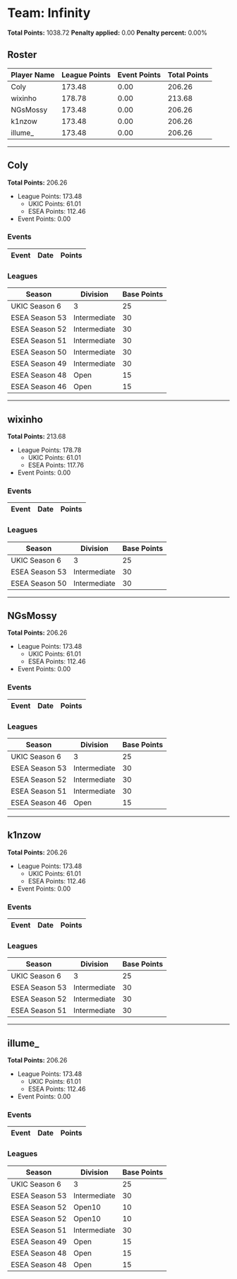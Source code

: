 # Team: Infinity

**Total Points:** 1038.72
**Penalty applied:** 0.00
**Penalty percent:** 0.00%

## Roster
| Player Name | League Points | Event Points | Total Points |
|-------------|--------------|--------------|-------------|
| Coly | 173.48 | 0.00 | 206.26 |
| wixinho | 178.78 | 0.00 | 213.68 |
| NGsMossy | 173.48 | 0.00 | 206.26 |
| k1nzow | 173.48 | 0.00 | 206.26 |
| illume_ | 173.48 | 0.00 | 206.26 |

---

## Coly

**Total Points:** 206.26

- League Points: 173.48
  - UKIC Points: 61.01
  - ESEA Points: 112.46
- Event Points: 0.00

### Events
| Event | Date | Points |
|-------|------|--------|
### Leagues
| Season | Division | Base Points |
|--------|----------|-------------|
| UKIC Season 6 | 3 | 25 |
| ESEA Season 53 | Intermediate | 30 |
| ESEA Season 52 | Intermediate | 30 |
| ESEA Season 51 | Intermediate | 30 |
| ESEA Season 50 | Intermediate | 30 |
| ESEA Season 49 | Intermediate | 30 |
| ESEA Season 48 | Open | 15 |
| ESEA Season 46 | Open | 15 |
---

## wixinho

**Total Points:** 213.68

- League Points: 178.78
  - UKIC Points: 61.01
  - ESEA Points: 117.76
- Event Points: 0.00

### Events
| Event | Date | Points |
|-------|------|--------|
### Leagues
| Season | Division | Base Points |
|--------|----------|-------------|
| UKIC Season 6 | 3 | 25 |
| ESEA Season 53 | Intermediate | 30 |
| ESEA Season 50 | Intermediate | 30 |
---

## NGsMossy

**Total Points:** 206.26

- League Points: 173.48
  - UKIC Points: 61.01
  - ESEA Points: 112.46
- Event Points: 0.00

### Events
| Event | Date | Points |
|-------|------|--------|
### Leagues
| Season | Division | Base Points |
|--------|----------|-------------|
| UKIC Season 6 | 3 | 25 |
| ESEA Season 53 | Intermediate | 30 |
| ESEA Season 52 | Intermediate | 30 |
| ESEA Season 51 | Intermediate | 30 |
| ESEA Season 46 | Open | 15 |
---

## k1nzow

**Total Points:** 206.26

- League Points: 173.48
  - UKIC Points: 61.01
  - ESEA Points: 112.46
- Event Points: 0.00

### Events
| Event | Date | Points |
|-------|------|--------|
### Leagues
| Season | Division | Base Points |
|--------|----------|-------------|
| UKIC Season 6 | 3 | 25 |
| ESEA Season 53 | Intermediate | 30 |
| ESEA Season 52 | Intermediate | 30 |
| ESEA Season 51 | Intermediate | 30 |
---

## illume_

**Total Points:** 206.26

- League Points: 173.48
  - UKIC Points: 61.01
  - ESEA Points: 112.46
- Event Points: 0.00

### Events
| Event | Date | Points |
|-------|------|--------|
### Leagues
| Season | Division | Base Points |
|--------|----------|-------------|
| UKIC Season 6 | 3 | 25 |
| ESEA Season 53 | Intermediate | 30 |
| ESEA Season 52 | Open10 | 10 |
| ESEA Season 52 | Open10 | 10 |
| ESEA Season 51 | Intermediate | 30 |
| ESEA Season 49 | Open | 15 |
| ESEA Season 48 | Open | 15 |
| ESEA Season 48 | Open | 15 |